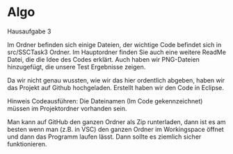 # Algo
Hausaufgabe 3

Im Ordner befinden sich einige Dateien, der wichtige Code befindet sich in src/SSCTask3 Ordner.
Im Hauptordner finden Sie auch eine weitere ReadMe Datei, die die Idee des Codes erklärt.
Auch haben wir PNG-Dateien hinzugefügt, die unsere Test Ergebnisse zeigen.

Da wir nicht genau wussten, wie wir das hier ordentlich abgeben, haben wir das Projekt auf Github hochgeladen. 
Erstellt haben wir den Code in Eclipse.

Hinweis Codeausführen:
Die Dateinamen (Im Code gekennzeichnet) müssen im Projektordner vorhanden sein.

Man kann auf GitHub den ganzen Ordner als Zip runterladen, dann ist es am besten wenn man (z.B. in VSC) den ganzen Ordner im Workingspace öffnet und dann das Programm laufen lässt. Dann sollte es ziemlich sicher funktionieren. 
